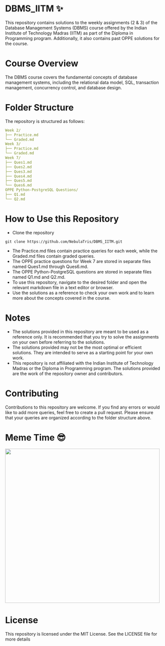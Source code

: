 # DBMS_IITM :sparkles:
This repository contains solutions to the weekly assignments (2 & 3) of the Database Management Systems (DBMS) course offered by the Indian Institute of Technology Madras (IITM) as part of the Diploma in Programming program. Additionally, it also contains past OPPE solutions for the course.

# Course Overview
The DBMS course covers the fundamental concepts of database management systems, including the relational data model, SQL, transaction management, concurrency control, and database design.

# Folder Structure
The repository is structured as follows:
```yaml
Week 2/
├── Practice.md
└── Graded.md
Week 3/
├── Practice.md
└── Graded.md
Week 7/
├── Ques1.md
├── Ques2.md
├── Ques3.md
├── Ques4.md
├── Ques5.md
└── Ques6.md
OPPE Python-PostgreSQL Questions/
├── Q1.md
└── Q2.md
```

# How to Use this Repository
- Clone the repository 
```
git clone https://github.com/NebulaTris/DBMS_IITM.git
```
- The Practice.md files contain practice queries for each week, while the Graded.md files contain graded queries.
- The OPPE practice questions for Week 7 are stored in separate files named Ques1.md through Ques6.md.
- The OPPE Python-PostgreSQL questions are stored in separate files named Q1.md and Q2.md.
- To use this repository, navigate to the desired folder and open the relevant markdown file in a text editor or browser.
- Use the solutions as a reference to check your own work and to learn more about the concepts covered in the course.

# Notes
- The solutions provided in this repository are meant to be used as a reference only. It is recommended that you try to solve the assignments on your own before referring to the solutions.
- The solutions provided may not be the most optimal or efficient solutions. They are intended to serve as a starting point for your own work.
- This repository is not affiliated with the Indian Institute of Technology Madras or the Diploma in Programming program. The solutions provided are the work of the repository owner and contributors.

# Contributing
Contributions to this repository are welcome. If you find any errors or would like to add more queries, feel free to create a pull request. Please ensure that your queries are organized according to the folder structure above.

# Meme Time :sunglasses:
<img src="https://user-images.githubusercontent.com/94922914/234469007-c7f71d3f-d77e-4f7e-a832-f9ac64241e42.jpg" width="500">

# License
This repository is licensed under the MIT License. See the LICENSE file for more details
